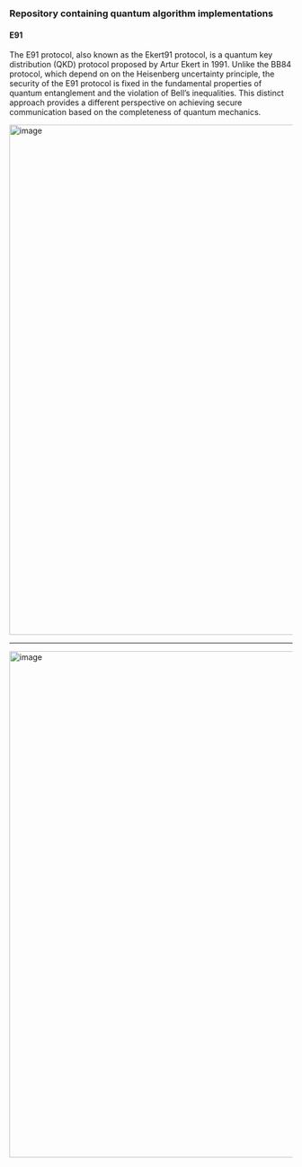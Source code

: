 ### Repository containing quantum algorithm implementations

#### E91

The E91 protocol, also known as the Ekert91 protocol, is a quantum key distribution (QKD) protocol proposed by Artur Ekert in 1991. Unlike the BB84 protocol, which depend on on the Heisenberg uncertainty principle, the security of the E91 protocol is fixed in the fundamental properties of quantum entanglement and the violation of Bell’s inequalities. This distinct approach provides a different perspective on achieving secure communication based on the completeness of quantum mechanics.

<img width="683" height="908" alt="image" src="https://github.com/user-attachments/assets/e10f9cb4-c552-4352-a511-0d665abf3117" />

----------------------------------------------------------------------------------------------------------------------------------

<img width="663" height="901" alt="image" src="https://github.com/user-attachments/assets/25272b54-585b-4ed8-a2ee-13710bf1fcfb" />
